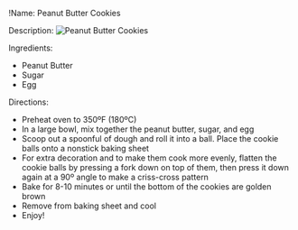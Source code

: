 !Name: Peanut Butter Cookies

Description:
![Peanut Butter Cookies](https://www.themealdb.com/images/media/meals/1544384070.jpg "Peanut Butter Cookies")

Ingredients:
- Peanut Butter
- Sugar
- Egg

Directions:
- Preheat oven to 350ºF (180ºC)
- In a large bowl, mix together the peanut butter, sugar, and egg
- Scoop out a spoonful of dough and roll it into a ball. Place the cookie balls onto a nonstick baking sheet
- For extra decoration and to make them cook more evenly, flatten the cookie balls by pressing a fork down on top of them, then press it down again at a 90º angle to make a criss-cross pattern
- Bake for 8-10 minutes or until the bottom of the cookies are golden brown
- Remove from baking sheet and cool
- Enjoy!
